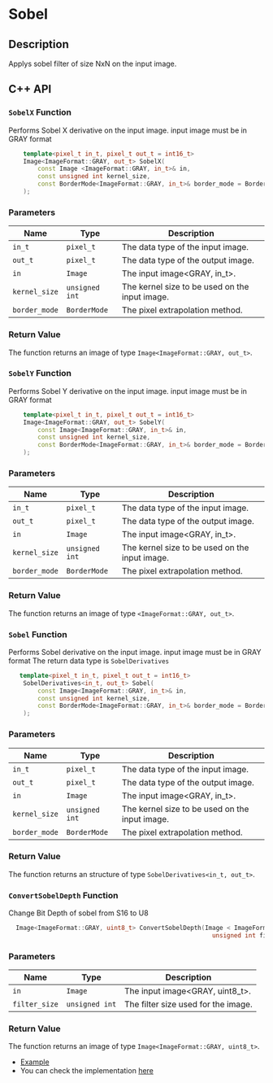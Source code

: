 # Sobel

## Description
Applys sobel filter of size NxN on the input image.

## C++ API

### `SobelX` Function
 Performs Sobel X derivative on the input image. input image must be in GRAY format

```c++
	template<pixel_t in_t, pixel_t out_t = int16_t>
	Image<ImageFormat::GRAY, out_t> SobelX(
		const Image <ImageFormat::GRAY, in_t>& in,
		const unsigned int kernel_size,
		const BorderMode<ImageFormat::GRAY, in_t>& border_mode = BorderMode<ImageFormat::GRAY, in_t>{}
	);
```
### Parameters

| Name           | Type           | Description                                                                                  |
|----------------|----------------|----------------------------------------------------------------------------------------------|
| `in_t`         | `pixel_t`      | The data type of the input image.                                                            |
| `out_t`        | `pixel_t`      | The data type of the output image.                                                           |
| `in`           | `Image`        | The input image<GRAY, in_t>.                                                                 |
| `kernel_size`  | `unsigned int` | The kernel size to be used on the input image.                                               |
| `border_mode`  | `BorderMode` | The pixel extrapolation method.                                                              |

### Return Value
The function returns an image of type `Image<ImageFormat::GRAY, out_t>`.

### `SobelY` Function
 Performs Sobel Y derivative on the input image. input image must be in GRAY format

```c++
	template<pixel_t in_t, pixel_t out_t = int16_t>
	Image<ImageFormat::GRAY, out_t> SobelY(
		const Image<ImageFormat::GRAY, in_t>& in,
		const unsigned int kernel_size,
		const BorderMode<ImageFormat::GRAY, in_t>& border_mode = BorderMode<ImageFormat::GRAY, in_t>{}
	);
```
### Parameters

| Name           | Type           | Description                                                                                  |
|----------------|----------------|----------------------------------------------------------------------------------------------|
| `in_t`         | `pixel_t`      | The data type of the input image.                                                            |
| `out_t`        | `pixel_t`      | The data type of the output image.                                                           |
| `in`           | `Image`        | The input image<GRAY, in_t>.                                                                 |
| `kernel_size`  | `unsigned int` | The kernel size to be used on the input image.                                               |
| `border_mode`  | `BorderMode` | The pixel extrapolation method.                                                              |

### Return Value
The function returns an image of type `<ImageFormat::GRAY, out_t>`.

### `Sobel` Function
 Performs Sobel derivative on the input image. input image must be in GRAY format
 The return data type is `SobelDerivatives`

```c++
   template<pixel_t in_t, pixel_t out_t = int16_t>
	SobelDerivatives<in_t, out_t> Sobel(
		const Image<ImageFormat::GRAY, in_t>& in,
		const unsigned int kernel_size,
		const BorderMode<ImageFormat::GRAY, in_t>& border_mode = BorderMode<ImageFormat::GRAY, in_t>{}
	);
```
### Parameters

| Name           | Type           | Description                                                                                  |
|----------------|----------------|----------------------------------------------------------------------------------------------|
| `in_t`         | `pixel_t`      | The data type of the input image.                                                            |
| `out_t`        | `pixel_t`      | The data type of the output image.                                                           |
| `in`           | `Image`        | The input image<GRAY, in_t>.                                                                 |
| `kernel_size`  | `unsigned int` | The kernel size to be used on the input image.                                               |
| `border_mode`  | `BorderMode`   | The pixel extrapolation method.                                                              |

### Return Value
The function returns an structure of type `SobelDerivatives<in_t, out_t>`.


### `ConvertSobelDepth` Function
 Change Bit Depth of sobel from S16 to U8

```c++
  Image<ImageFormat::GRAY, uint8_t> ConvertSobelDepth(Image < ImageFormat::GRAY, int16_t>& in,
														unsigned int filter_size);
```
### Parameters

| Name           | Type           | Description                                 |
|----------------|----------------|---------------------------------------------| 
| `in`           | `Image`        | The input image<GRAY, uint8_t>.             |
| `filter_size`  | `unsigned int` | The filter size used for the image.         |

### Return Value
The function returns an image of type `Image<ImageFormat::GRAY, uint8_t>`.


* [Example](../../../Examples/Filters/Sobel)
* You can check the implementation [here](../../../../source/Sobel.cpp)
